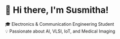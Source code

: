 # 👋 Hi there, I'm Susmitha!

🎓 Electronics & Communication Engineering Student  
💡 Passionate about AI, VLSI, IoT, and Medical Imaging  

